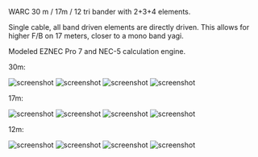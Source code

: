 WARC 30 m / 17m / 12 tri bander with 2+3+4 elements.

Single cable, all band driven elements are directly driven.
This allows for higher F/B on 17 meters, closer to a mono band yagi.

Modeled EZNEC Pro 7 and NEC-5 calculation engine.

30m:

![screenshot](polar_10.gif)
![screenshot](gain_10.gif)
![screenshot](swr_10.gif)
![screenshot](RandX_10.gif)

17m:

![screenshot](polar_18.gif)
![screenshot](gain_18.gif)
![screenshot](swr_18.gif)
![screenshot](RandX_18.gif)

12m:

![screenshot](polar_24.gif)
![screenshot](gain_24.gif)
![screenshot](swr_24.gif)
![screenshot](RandX_24.gif)


